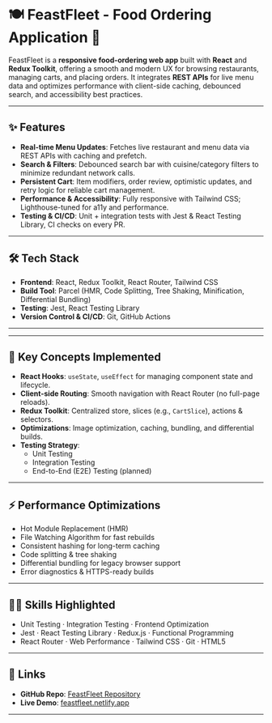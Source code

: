 # 🍽️ FeastFleet - Food Ordering Application 🚀

FeastFleet is a **responsive food-ordering web app** built with **React** and **Redux Toolkit**, offering a smooth and modern UX for browsing restaurants, managing carts, and placing orders. It integrates **REST APIs** for live menu data and optimizes performance with client-side caching, debounced search, and accessibility best practices.

---

## ✨ Features

- **Real-time Menu Updates**: Fetches live restaurant and menu data via REST APIs with caching and prefetch.
- **Search & Filters**: Debounced search bar with cuisine/category filters to minimize redundant network calls.
- **Persistent Cart**: Item modifiers, order review, optimistic updates, and retry logic for reliable cart management.
- **Performance & Accessibility**: Fully responsive with Tailwind CSS; Lighthouse-tuned for a11y and performance.
- **Testing & CI/CD**: Unit + integration tests with Jest & React Testing Library, CI checks on every PR.

---

## 🛠️ Tech Stack

- **Frontend**: React, Redux Toolkit, React Router, Tailwind CSS
- **Build Tool**: Parcel (HMR, Code Splitting, Tree Shaking, Minification, Differential Bundling)
- **Testing**: Jest, React Testing Library
- **Version Control & CI/CD**: Git, GitHub Actions

---


---

## 🧩 Key Concepts Implemented

- **React Hooks**: `useState`, `useEffect` for managing component state and lifecycle.
- **Client-side Routing**: Smooth navigation with React Router (no full-page reloads).
- **Redux Toolkit**: Centralized store, slices (e.g., `CartSlice`), actions & selectors.
- **Optimizations**: Image optimization, caching, bundling, and differential builds.
- **Testing Strategy**:
  - Unit Testing
  - Integration Testing
  - End-to-End (E2E) Testing (planned)

---

## ⚡ Performance Optimizations

- Hot Module Replacement (HMR)
- File Watching Algorithm for fast rebuilds
- Consistent hashing for long-term caching
- Code splitting & tree shaking
- Differential bundling for legacy browser support
- Error diagnostics & HTTPS-ready builds

---

## 🧑‍💻 Skills Highlighted

- Unit Testing · Integration Testing · Frontend Optimization  
- Jest · React Testing Library · Redux.js · Functional Programming  
- React Router · Web Performance · Tailwind CSS · Git · HTML5

---

## 🔗 Links

- **GitHub Repo**: [FeastFleet Repository](https://github.com/MUQADDASPREET/FeastFleet)  
- **Live Demo**: [feastfleet.netlify.app](https://feastfleet.netlify.app/)

---
